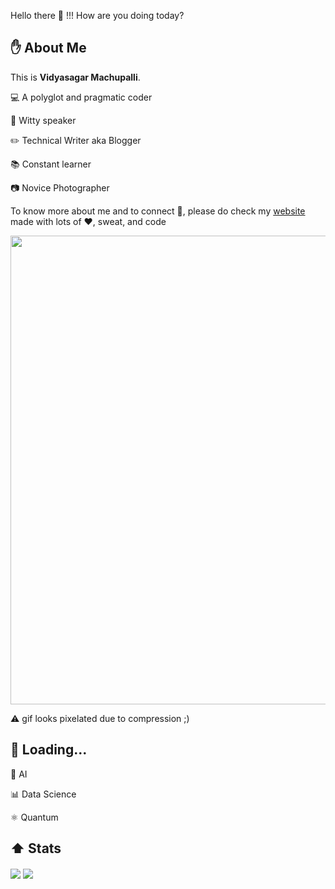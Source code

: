 Hello there 👋 !!! How are you doing today?

## :raised_hand: About Me
This is **Vidyasagar Machupalli**. 

:computer: A polyglot and pragmatic coder

:loudspeaker: Witty speaker

:pencil2: Technical Writer aka Blogger

:books: Constant learner

:camera: Novice Photographer

To know more about me and to connect :electric_plug:, please do check my [website](https://vidyasagarmsc.github.io) made with lots of :heart:, sweat, and code

[<img src="/vidyasagarmsc_hd.gif" width=750></img>](https://vidyasagarmsc.github.io)

:warning: gif looks pixelated due to compression ;) 

## 🧠 Loading...

:robot: AI

:bar_chart: Data Science

⚛️ Quantum

## :arrow_up: Stats
<div>
<img align="center" src="https://github-readme-stats.vercel.app/api/top-langs/?username=VidyasagarMSC&theme=default" />
<img align="center" src="https://github-readme-stats.vercel.app/api/?username=VidyasagarMSC&theme=default" />
</div>
